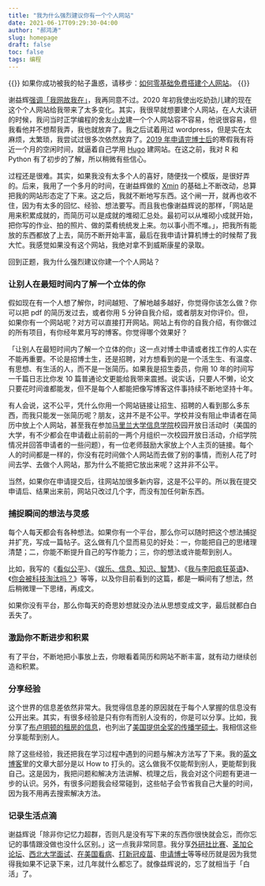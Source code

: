 ```yaml
---
title: "我为什么强烈建议你有一个个人网站"
date: 2021-06-17T09:29:30-04:00
author: "郝鸿涛"
slug: homepage
draft: false
toc: false
tags: 编程
---
```

{{<block class="tip">}}
如果你成功被我的帖子蛊惑，请移步：[如何零基础免费搭建个人网站](/cn/2021/03/02/personal-website-tutorial/)。
{{<end>}}

谢益辉[强调「我网故我在」](https://yihui.org/cn/2019/07/inner-peace/)，我再同意不过。2020 年初我使出吃奶劲儿建的现在这个个人网站给我带来了太多变化。其实，我很早就想要建个人网站，在人大读研的时候，我问当时正学编程的舍友[小龙](https://github.com/imcheney)建一个个人网站容不容易，他说很容易，但我看他并不想帮我弄，我也就放弃了。我之后试着用过 wordpress，但是实在太麻烦，太繁琐，我尝试过很多次依然放弃了。[2019 年申请完博士后](/cn/2021/05/22/my-phd-app/#%E7%AC%AC%E4%BA%8C%E6%AC%A1%E7%94%B3%E8%AF%B7%E9%AA%84%E5%82%B2%E8%87%AA%E5%A4%A7%E6%83%A8%E8%B4%A5%E6%94%B6%E5%9C%BA)的寒假我有将近一个月的空闲时间，就逼着自己学用 [Hugo](https://gohugo.io/) 建网站。在这之前，我对 R 和 Python 有了初步的了解，所以稍微有些信心。

过程还是很难。其实，如果我没有太多个人的喜好，随便找一个模版，是很好弄的。后来，我用了一个多月的时间，在谢益辉做的 [Xmin](https://github.com/yihui/hugo-xmin) 的基础上不断改动，总算把我的网站形态定了下来。这之后，我就不断地写东西。这个闸一开，就再也收不住，因为有太多的回忆、经验、想法要写。而且我也像谢益辉说的那样，「网站是用来积累成就的，而简历可以是成就的堆砌汇总处。最初可以从堆砌小成就开始，把你写的作业、拍的照片、做的菜肴统统发上来。勿以事小而不堆。」，把我所有能放的东西都放了上去，简历不断开始丰富，最后在我申请计算机博士的时候帮了我大忙。我感觉如果没有这个网站，我绝对拿不到威斯康星的录取。

回到正题，我为什么强烈建议你建一个个人网站？

### 让别人在最短时间内了解一个立体的你

假如现在有一个人想了解你，时间越短、了解地越多越好，你觉得你该怎么做？你可以把 pdf 的简历发过去，或者你用 5 分钟自我介绍，或者朋友对你评价。但，如果你有一个网站呢？对方可以直接打开网站。网站上有你的自我介绍，有你做过的所有项目，有你经年累月写的博客。你觉得哪个效果好？

「让别人在最短时间内了解一个立体的你」这一点对博士申请或者找工作的人实在不能再重要。不论是招博士生，还是招聘，对方想看到的是一个活生生、有温度、有思想、有生活的人，而不是一张简历。如果我是招生委员，你用 10 年的时间写一千篇日志比你发 10 篇普通论文更能给我带来震撼。说实话，只要人不懒，论文只要花时间谁都能发，但不是每个人都能把像写博客这件事持续不断地坚持十年。

有人会说，这不公平，凭什么你用一个网站链接让招生、招聘的人看到那么多东西，而我只能发一张简历呢？朋友，这并不是不公平。学校并没有阻止申请者在简历中放上个人网站，甚至我在参加[马里兰大学信息学院](https://ischool.umd.edu/)校园开放日活动时（美国的大学，有不少都会在申请截止前前的一两个月组织一次校园开放日活动，介绍学院情况并回答申请者的一些问题），有一位老师鼓励大家放上个人主页的链接。每个人的时间都是一样的，你没有花时间做个人网站而去做了别的事情，而别人花了时间去学、去做个人网站，那为什么不能把它放出来呢？这并非不公平。

当然，如果你在申请提交后，往网站加很多新内容，这是不公平的。所以我在提交申请后、结果出来前，网站只改过几个字，而没有加任何新东西。

### 捕捉瞬间的想法与灵感

每个人每天都会有各种想法。如果你有一个平台，那么你可以随时把这个想法捕捉并扩充，写成一篇帖子。这么做有几个显而易见的好处：一，你能把自己的思绪理清楚；二，你能不断提升自己的写作能力；三，你的想法或许能帮到别人。

比如，我写的《[看似公平](/cn/2021/05/19/seems-fair/)》、《[娱乐、信息、知识、智慧](/cn/2021/03/15/amusement-info-knowledge-wisdom/)》、《[我与李阳疯狂英语](/cn/2021/05/29/crazy-en/)》、《[你会被科技淘汰吗？](/cn/2020/03/11/influence-of-technology/)》等等，以及你目前看到的这篇，都是一瞬间有了想法，然后稍微理一下思绪，再成文。

如果你没有平台，那么你每天的奇思妙想就没办法从思想变成文字，最后就都白白丢失了。

### 激励你不断进步和积累

有了平台，不断地把小事放上去，你眼看着简历和网站不断丰富，就有动力继续创造和积累。

### 分享经验

这个世界的信息差依然非常大。我觉得信息差的原因就在于每个人掌握的信息没有公开出来。其实，有很多经验是只有你有而别人没有的，你是可以分享。比如，我分享了[布卢明顿的租房的信息](/cn/2021/05/12/live-in-bloomington/)，也列出了[美国提供全奖的传播学硕士](/cn/2020/02/01/us-comm-ma/)。我相信这些分享能帮到别人。

除了这些经验，我还把我在学习过程中遇到的问题与解决方法写了下来。我的[英文博客](/en/blog/)里的文章大部分是以 How to 打头的。这么做我不仅能帮到别人，更能帮到我自己。这是因为，我把问题和解决方法讲解、梳理之后，我会对这个问题有更进一步的认识。另外，有很多问题我会经常碰到，这些帖子会节省我自己大量的时间，因为我不用再去搜索解决方法。

### 记录生活点滴

谢益辉说「除非你记忆力超群，否则凡是没有写下来的东西你很快就会忘，而你忘记的事情跟没做也没什么区别。」这一点我非常同意。我分享[外研社比赛](/cn/2020/01/06/fltrp-reading-contest/)、[圣加仑论坛](/cn/2020/01/17/2017-st.gallen-memory/)、[西北大学面试](/cn/2020/03/01/northwestern-compus-visit/)、[在美国看病](/cn/2020/09/11/us-hospital/)、[打新冠疫苗](/cn/2021/05/05/vaccine/)、[申请博士](/cn/2021/05/22/my-phd-app/)等等经历就是因为我觉得我如果不记录下来，过几年就什么都忘了。就像益辉说的，忘了就相当于「白活」了。




